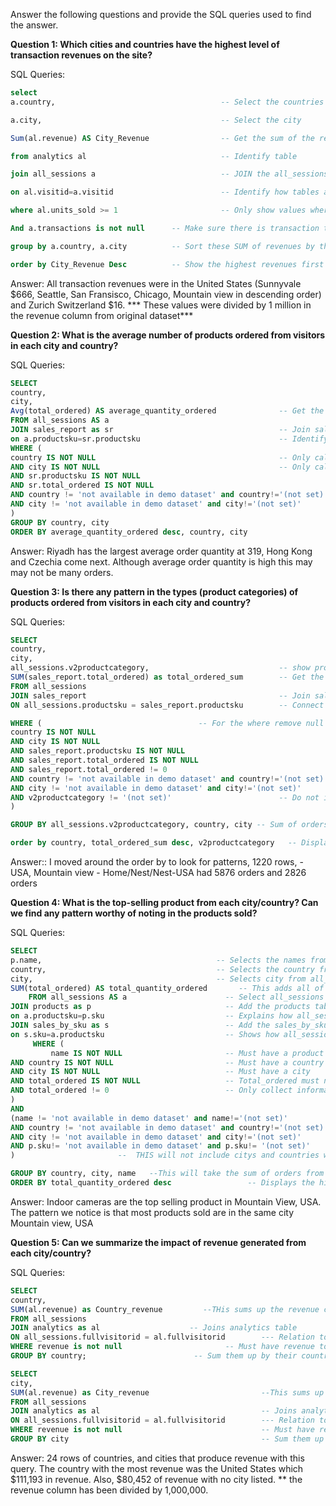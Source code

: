 Answer the following questions and provide the SQL queries used to find the answer.

    
**Question 1: Which cities and countries have the highest level of transaction revenues on the site?**


SQL Queries: 

```SQL
select                                      
a.country,                                     -- Select the countries

a.city,                                        -- Select the city

Sum(al.revenue) AS City_Revenue                -- Get the sum of the revenue from the analytics table

from analytics al                              -- Identify table

join all_sessions a                            -- JOIN the all_sessions table 

on al.visitid=a.visitid                        -- Identify how tables are related through visitID

where al.units_sold >= 1                       -- Only show values where there was revenues

And a.transactions is not null      -- Make sure there is transaction that occured

group by a.country, a.city          -- Sort these SUM of revenues by the country and city 

order by City_Revenue Desc          -- Show the highest revenues first 

```



Answer: All transaction revenues were in the United States (Sunnyvale $666, Seattle, San Fransisco, Chicago, Mountain view in descending order)  and Zurich Switzerland $16. *** These values were divided by 1 million in the revenue column from original dataset***




**Question 2: What is the average number of products ordered from visitors in each city and country?**


SQL Queries: 
```SQL
SELECT  
country,
city,
Avg(total_ordered) AS average_quantity_ordered              -- Get the average of total orders from the sales_report table
FROM all_sessions AS a                                      
JOIN sales_report as sr                                     -- Join sales report table 
on a.productsku=sr.productsku                               -- Identify relationship between sales_report table and all_sessions
WHERE (
country IS NOT NULL                                         -- Only calculate for the orders that have country filled in
AND city IS NOT NULL                                        -- Only calculate for the orders that have city filled in
AND sr.productsku IS NOT NULL                               
AND sr.total_ordered IS NOT NULL
AND country != 'not available in demo dataset' and country!='(not set)'         -- Only calculate for the orders that have country filled in
AND city != 'not available in demo dataset' and city!='(not set)'               -- Only calculate for the orders that have city filled in
)
GROUP BY country, city                                                          -- Calculate average orders by country and city 
ORDER BY average_quantity_ordered desc, country, city                            -- Display them with average order quantity first
```



Answer: Riyadh has the largest average order quantity at 319, Hong Kong  and Czechia come next. Although average order quantity is high this may 
may not be many orders. 





**Question 3: Is there any pattern in the types (product categories) of products ordered from visitors in each city and country?**


SQL Queries: 
```SQL
SELECT 
country, 
city, 
all_sessions.v2productcategory,                             -- show product categorys
SUM(sales_report.total_ordered) as total_ordered_sum        -- Get the sum of the total_ordered on a column
FROM all_sessions
JOIN sales_report                                           -- Join sales report table 
ON all_sessions.productsku = sales_report.productsku        -- Connect relation with sales report table 

WHERE (                                   -- For the where remove null or not set values for city and country 
country IS NOT NULL
AND city IS NOT NULL
AND sales_report.productsku IS NOT NULL
AND sales_report.total_ordered IS NOT NULL
AND sales_report.total_ordered != 0
AND country != 'not available in demo dataset' and country!='(not set)'
AND city != 'not available in demo dataset' and city!='(not set)'
AND v2productcategory != '(not set)'                        -- Do not include any product categories that are not set
)

GROUP BY all_sessions.v2productcategory, country, city -- Sum of orders is based on categories in each city or country 

order by country, total_ordered_sum desc, v2productcategory   -- Display in order by countries
```



Answer:: I moved around the order by to look for patterns, 1220 rows, - USA, Mountain view - Home/Nest/Nest-USA had 5876 orders and 2826 orders





**Question 4: What is the top-selling product from each city/country? Can we find any pattern worthy of noting in the products sold?**


SQL Queries:
```SQL
SELECT 
p.name,  									  -- Selects the names from products table
country, 									  -- Selects the country from all_sessions table
city,					    				  -- Selects city from all_sessions table 
SUM(total_ordered) AS total_quantity_ordered       -- This adds all of the total ordered from sales_report table 
	FROM all_sessions AS a						-- Select all_sessions table to collect columns
JOIN products as p								-- Add the products table 
on a.productsku=p.sku 							-- Explains how all_sessions and products are related
JOIN sales_by_sku as s							-- Add the sales_by_sku table 
on s.sku=a.productsku							-- Shows how all_sessions and sales_by_sku are related
     WHERE (
         name IS NOT NULL   					-- Must have a product name to include in search
AND country IS NOT NULL							-- Must have a country 
AND city IS NOT NULL							-- Must have a city
AND total_ordered IS NOT NULL 					-- Total_ordered must not be empty
AND total_ordered != 0  						-- Only collect information from rows with orders
)
AND
(name != 'not available in demo dataset' and name!='(not set)'
AND country != 'not available in demo dataset' and country!='(not set)'
AND city != 'not available in demo dataset' and city!='(not set)'
AND p.sku!= 'not available in demo dataset' and p.sku!= '(not set)'
)     					--  THIS will not include citys and countries with no information 

GROUP BY country, city, name   --This will take the sum of orders from each country, city, and by each name of product
ORDER BY total_quantity_ordered desc  				 -- Displays the highest order quantitys first
```



Answer: Indoor cameras are the top selling product in Mountain View, USA. The pattern we notice is that most products sold are in the same city Mountain view, USA





**Question 5: Can we summarize the impact of revenue generated from each city/country?**

SQL Queries:
```SQL
SELECT 
country, 
SUM(al.revenue) as Country_revenue         --THis sums up the revenue column in analytics               
FROM all_sessions
JOIN analytics as al                    -- Joins analytics table
ON all_sessions.fullvisitorid = al.fullvisitorid        --- Relation to analytics table
WHERE revenue is not null                       -- Must have revenue to be in table 
GROUP BY country;                        -- Sum them up by their country and city 

SELECT 
city, 
SUM(al.revenue) as City_revenue                         --This sums up the revenue column in analytics               
FROM all_sessions
JOIN analytics as al                                    -- Joins analytics table
ON all_sessions.fullvisitorid = al.fullvisitorid        --- Relation to analytics table
WHERE revenue is not null                               -- Must have revenue to be in table 
GROUP BY city                                           -- Sum them up by their city 
```



Answer: 24 rows of countries, and cities that produce revenue with this query. The country with the most revenue was the United States which $111,193 in revenue. Also, $80,452 of revenue with no city listed.   ** the revenue column has been divided by 1,000,000.






